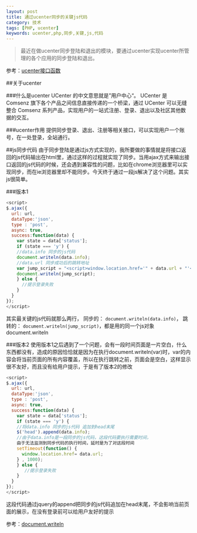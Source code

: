 ```yaml
---
layout: post
title: 通过ucenter同步的关键js代码
category: 技术
tags: [PHP, ucenter]
keywords: ucenter,php,同步,关键,js,代码
---
```



> 最近在做ucenter同步登陆和退出的模块，要通过ucenter实现ucenter所管理的各个应用的同步登陆和退出。

参考：[ucenter接口函数](http://faq.comsenz.com/library/UCenter/interface/interface_user.htm)

##关于ucenter

###什么是ucenter
UCenter 的中文意思就是”用户中心“。 UCenter 是 Comsenz 旗下各个产品之间信息直接传递的一个桥梁，通过 UCenter 可以无缝整合 Comsenz 系列产品，实现用户的一站式注册、登录、退出以及社区其他数据的交互。

###ucenter作用
提供同步登录、退出、注册等相关接口，可以实现用户一个账号，在一处登录，全站通行。

##js同步代码
由于同步登陆是通过js方式实现的，我所要做的事情就是将接口返回的js代码输出在html里，通过这样的过程就实现了同步。当用ajax方式来输出接口返回的js代码的时候，还会遇到兼容性的问题，比如在chrome浏览器里可以实现同步，而在ie浏览器里却不能同步。今天终于通过一段js解决了这个问题。其实js很简单。

###版本1
```javascript
<script>
$.ajax({
  url: url,
  dataType:'json',
  type : 'post',
  async: true,
  success:function(data) {
    var state = data['status'];
    if (state === 'y') {
    //data.info 同步的js代码
    document.writeln(data.info);
    //data.url 同步成功后的跳转地址
    var jump_script = "<script>window.location.href='" + data.url + "'<\/script>";
    document.writeln(jump_script);
    } else {
      //提示登录失败
    }
  }
});
</script>
```

其实最关键的js代码就那么两行， 同步的：  ```document.writeln(data.info)```， 跳转的： ```document.writeln(jump_script)```，都是用的同一个js对象 document.writeln

###版本2
使用版本1之后遇到了一个问题，会有一段时间页面是一片空白，什么东西都没有，造成的原因恰恰就是因为在执行document.writeln(var)时，var的内容会将当前页面的所有内容覆盖，所以在执行跳转之前，页面会是空白，这样显示很不友好，而且没有给用户提示，于是有了版本2的修改

```javascript
<script>
$.ajax({
  url: url,
  dataType:'json',
  type : 'post',
  async: true,
  success:function(data) {
    var state = data['status'];
    if (state === 'y') {
    //将data.info 同步的js代码 追加到head末尾
    $('head').append(data.info);
    //由于data.info是一段同步的js代码，这段代码要执行需要时间，
    由于无法监测到同步代码的执行时间，延时是为了对这段时间
    setTimeout(function() {
      window.location.href= data.url;
    } , 1000);
    } else {
       //提示登录失败
    }
  }
});
</script>
```

这段代码通过jquery的append把同步的js代码追加在head末尾，不会影响当前页面的展示，在没有登录前可以给用户友好的提示


参考：[document.writeln](https://developer.mozilla.org/zh-CN/docs/Web/API/document.writeln#Parameters)

